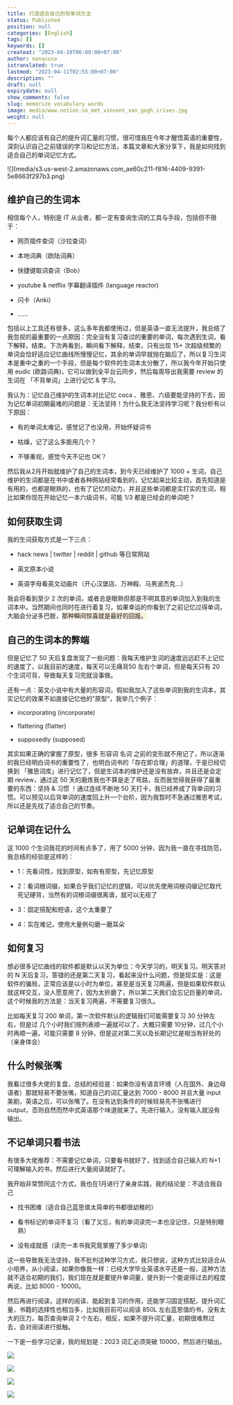 ```yaml
---
title: 打造适合自己的背单词方法
status: Published
position: null
categories: [English]
tags: []
keywords: []
createat: "2023-04-10T06:09:00+07:00"
author: nonacosa
istranslated: true
lastmod: "2023-04-11T02:55:00+07:00"
description: ""
draft: null
expirydate: null
show_comments: false
slug: memorize vocabulary words
image: media/www.notion.so_met_vincent_van_gogh_irises.jpg
weight: null
---
```

每个人都应该有自己的提升词汇量的习惯，很可惜我在今年才醒悟英语的重要性，深刻认识自己之前错误的学习和记忆方法，本篇文章和大家分享下，我是如何找到适合自己的单词记忆方式。



<!--more-->![](media/s3.us-west-2.amazonaws.com_ae60c211-f816-4409-9391-5e8663f297b3.png)

## 维护自己的生词本
相信每个人，特别是 IT 从业者，都一定有查询生词的工具与手段，包括但不限于：

- 网页插件查词（沙拉查词）

- 本地词典（欧陆词典）

- 快捷键取词查词（Bob）

- youtube & netflix 字幕翻译插件 (language reactor)

- 闪卡（Anki）

- ……

包括以上工具还有很多，这么多年我都使用过，但是英语一直无法提升，我总结了我忽视的最重要的一点原因：完全没有复习查过的重要的单词，每次遇到生词，看下解释，结束。下次再看到，瞬间看下解释，结束，只有出现 15+ 次超级频繁的单词会恰好适应记忆曲线所慢慢记忆，其余的单词早就抛在脑后了，所以复习生词本是重中之重的一个手段，但是每个软件的生词本太分散了，所以我今年开始只使用 eudic (欧路词典)，它可以做到全平台云同步，然后每周导出我需要 review 的生词在 「不背单词」上进行记忆 & 学习。

我认为：记忆自己维护的生词本对比记忆 coca 、雅思、六级要能坚持的下去，因为记忆单词初期最难的问题是：无法坚持！为什么我无法坚持学习呢？我分析有以下原因：

- 有的单词太难记，感觉记了也没用，开始怀疑词书

- 枯燥，记了这么多能用几个？

- 不够重视，感觉今天不记也 OK？

然后我从2月开始就维护了自己的生词本，到今天已经维护了 1000 + 生词，自己维护的生词都是在书中或者各种网站经常看到的，记忆起来比较主动，首先知道是有用的，也都是眼熟的，也有了记忆的动力，并且这些单词都是实打实的生词，相比如果你现在开始记忆一本六级词书，可能 1/3 都是已经会的单词吧？



## 如何获取生词
我的生词获取方式是一下三点：

- hack news | twitter | reddit | github 等日常网站

- 英文原本小说

- 英语字母看英文动画片（开心汉堡店、万神殿、马男波杰克…）

我会将看到至少 2 次的单词，或者总是眼熟但那是不明其意的单词加入到我的生词本中。当然期间也同时在进行着复习，如果幸运的你看到了之前记忆过得单词，大脑会分泌多巴胺，<span style="background-color: rgba(251, 243, 219, 1);">那种瞬间惊喜就是最好的回报。</span>

## 自己的生词本的弊端
但是记忆了 50 天后复盘发现了一些问题：我每天维护生词的速度远远赶不上记忆的速度了，以我目前的速度，每天可以无痛背50 左右个单词，但是每天只有 20 个生词可背，导致每天复习完就没事做。

还有一点：英文小说中有大量的形容词，假如我加入了这些单词到我的生词本，其实记忆的效果不如直接记忆他的”原型“，我举几个例子：

- incorporating (incorporate)

- flattering (flatter)

- supposedly (supposed)

其实如果正确的掌握了原型，很多 形容词 名词 之前的变形就不用记了，所以逐渐的我已经明白词书的重要性了，也明白词书的「存在即合理」的道理，于是已经切换到 「雅思词库」进行记忆了，但是生词本的维护还是没有放弃，并且还是会定期 review，通过这 50 天的磨炼我也不算是走了弯路，反而我觉得我获得了最重要的东西：坚持 & 习惯 ！通过连续不断地 50 天打卡，我已经养成了背单词的习惯。可以预见以后背单词的速度回上升一个台阶，因为我暂时不急通过雅思考试，所以还是先找了适合自己的节奏。



## 记单词在记什么
这 1000 个生词我花的时间有点多了，用了 5000 分钟，因为我一直在寻找防范，我总结的经验是这样的：

- 1：先看词性，找到原型，如有有原型，先记忆原型

- 2：看词根词缀，如果合乎我们记忆的逻辑，可以优先使用词根词缀记忆取代死记硬背，当然有的词根词缀很离谱，就可以无视了

- 3：固定搭配和短语，这个太重要了

- 4：实在难记，使用大量例句磨一磨耳朵



## 如何复习
想必很多记忆曲线的软件都是默认以天为单位：今天学习的，明天复习。明天答对的 N 天后复习，答错的还是第二天复习，看起来没什么问题，但是现实是：这是软件的骗局，正常应该是以小时为单位，甚至是当天复习两遍，但是如果软件默认就这样交互，没人愿意用了，因为太折磨了，所以第二天我们会忘记巨量的单词，这个时候我的方法是：当天复习两遍，不需要复习很久。

比如每天复习 200 单词，第一次软件默认的逻辑我们可能需要复习 30 分钟左右，但是过 几个小时我们按列表顺一遍就可以了，大概只需要 10分钟，过几个小时再顺一遍，可能只需要 8 分钟，但是这对第二天以及长期记忆是相当有好处的（亲身体会）



## 什么时候张嘴
我看过很多大佬的复盘，总结的经验是：如果你没有语言环境（人在国外、身边母语者）那就轻易不要张嘴，知道自己的词汇量达到 7000 - 8000 并且大量 input 美剧，英语之后，可以张嘴了。在没有达到条件的时候轻易先不张嘴进行 output，否则自然而然中式英语那个味道就来了。先进行输入，没有输入就没有输出。



## 不记单词只看书法
有很多大佬推荐：不需要记忆单词，只要看书就好了，找到适合自己输入的 N+1 可理解输入的书，然后进行大量阅读就好了。

我开始非常赞同这个方式，我也在1月进行了亲身实践，我的结论是：不适合我自己

- 找书困难（适合自己蓝思值太简单的书都很幼稚的）

- 看书标记的单词不复习（看了又忘，有的单词读完一本也没记住，只是特别眼熟）

- 没有成就感（读完一本书我究竟掌握了多少单词）

这一些导致我无法坚持，我不批判这种学习方式，我只想说，这种方式比较适合从小培养，从小阅读，如果你像我一样：已经大学毕业英语水平还是一般，这种方法就不适合初期的我们，我们现在就是要提升单词量，提升到一个能说得过去的程度再说，比如 8000 - 10000。

然后再进行阅读，这样的阅读、能起到复习的作用，还能学习固定搭配，提升词汇量，书籍的选择性也相当多，比如我目前可以阅读 850L 左右蓝思值的书，没有太大的压力，每页查询单词 2 个左右，相反，如果不提升词汇量，初期很难熬过去，会对阅读进行抵触。



一下是一些学习记录，我的规划是：2023 词汇必须突破 10000，然后进行输出。

![](media/s3.us-west-2.amazonaws.com_a35ecea4-83a2-4105-b8ef-5e9ce7540036.jpeg)

![](media/s3.us-west-2.amazonaws.com_8c1f2d8f-b862-4517-aa9d-c593a72b01c0.jpeg)

![](media/s3.us-west-2.amazonaws.com_b238f0a2-a278-4c95-904d-7a89aa5be45d.jpeg)

![](media/s3.us-west-2.amazonaws.com_d23d728f-e09a-45fa-9d73-69715525ecac.jpeg)

